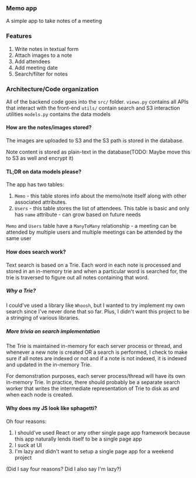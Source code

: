 ### Memo app
A simple app to take notes of a meeting

### Features
1. Write notes in textual form
2. Attach images to a note
3. Add attendees
4. Add meeting date
5. Search/filter for notes

### Architecture/Code organization
All of the backend code goes into the `src/` folder.
`views.py` contains all APIs that interact with the front-end
`utils/` contain search and S3 interaction utilities
`models.py` contains the data models

#### How are the notes/images stored?
The images are uploaded to S3 and the S3 path is stored in the database.

Note content is stored as plain-text in the database(TODO: Maybe move this to S3 as well and encrypt it)

#### TL;DR on data models please?
The app has two tables:
1. `Memo` - this table stores info about the memo/note itself along with other associated attributes.
2. `Users` - this table stores the list of attendees. This table is basic and only has `name` attribute - can grow based on future needs

`Memo` and `Users` table have a `ManyToMany` relationship - a meeting can be attended by multiple users and 
multiple meetings can be attended by the same user

#### How does search work?
Text search is based on a Trie. Each word in each note is processed and stored in an in-memory trie and when a 
particular word is searched for, the trie is traversed to figure out all notes containing that word.

##### Why a Trie?
I could've used a library like `Whoosh`, but I wanted to try implement my own search since I've never done that so far.
Plus, I didn't want this project to be a stringing of various libraries.

##### More trivia on search implementation
The Trie is maintained in-memory for each server process or thread, and whenever a new note is created OR a search is performed,
I check to make sure if all notes are indexed or not and if a note is not indexed, it is indexed and updated in the in-memory Trie.

For demonstration purposes, each server process/thread will have its own in-memory Trie. In practice, there should probably be a separate 
search worker that writes the intermediate representation of Trie to disk as and when each node is created.

#### Why does my JS look like sphagetti?
Oh four reasons:
1. I should've used React or any other single page app framework because this app naturally lends itself to be a single page app
2. I suck at UI
3. I'm lazy and didn't want to setup a single page app for a weekend project

(Did I say four reasons? Did I also say I'm lazy?)
